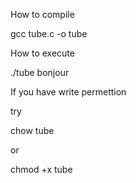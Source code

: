 
How to compile 

gcc tube.c -o tube

How to execute 

./tube bonjour

If you have write permettion 

try 

chow <user> tube

or 

chmod +x tube

